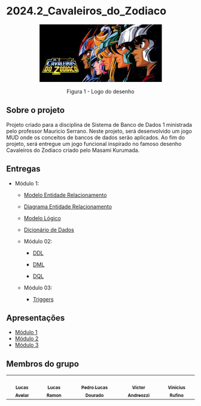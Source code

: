 # 2024.2_Cavaleiros_do_Zodiaco
<center>


![Logo Cavaleiros](./assets/images/capa.jpeg)

Figura 1 - Logo do desenho

</center>

## Sobre o projeto

Projeto criado para a disciplina de Sistema de Banco de Dados 1 ministrada pelo professor Mauricio Serrano. Neste projeto, será desenvolvido um jogo MUD onde os conceitos de bancos de dados serão aplicados. Ao fim do projeto, será entregue um jogo funcional inspirado no famoso desenho Cavaleiros do Zodiaco criado pelo Masami Kurumada.

## Entregas

- Módulo 1:

  - [Modelo Entidade Relacionamento](./modulo01/mer.md)

  - [Diagrama Entidade Relacionamento](./modulo01/der.md)

  - [Modelo Lógico](./modulo01/ml.md)

  - [Dicionário de Dados](./modulo01/dicionario.md)

  - Módulo 02:
    
    - [DDL](./modulo02/DDL.md)

    - [DML](./modulo02/DML.md)

    - [DQL](./modulo02/DQL.md)

  - Módulo 03:

    - [Triggers](./modulo03/triggers.md)

## Apresentações

 - [Módulo 1](./apresentacao/modulo1.md)
 - [Módulo 2](./apresentacao/modulo2.md)
 - [Módulo 3](./apresentacao/modulo3.md)

## Membros do grupo

<center>
<table>
  <tr>
    <td align="center"><a href="https://github.com/LucasAvelar2711"><img style="border-radius: 50%;" src="https://github.com/LucasAvelar2711.png" width="100px;" alt=""/><br /><sub><b>Lucas Avelar</b></sub></a><br />
    <td align="center"><a href="https://github.com/lramon2001"><img style="border-radius: 50%;" src="https://github.com/lramon2001.png" width="100px;" alt=""/><br /><sub><b>Lucas Ramon</b></sub></a><br />
    <td align="center"><a href="https://github.com/lucasdray"><img style="border-radius: 50%;" src="https://github.com/lucasdray.png" width="100px;" alt=""/><br /><sub><b>Pedro Lucas Dourado</b></sub></a><br />
    <td align="center"><a href="https://github.com/andreozzi"><img style="border-radius: 50%;" src="https://github.com/andreozzi.png" width="100px;" alt=""/><br /><sub><b>Victor Andreozzi</b></sub></a><br />
    <td align="center"><a href="https://github.com/RufinoVfR"><img style="border-radius: 50%;" src="https://github.com/RufinoVfR.png" width="100px;" alt=""/><br /><sub><b>Vinicius Rufino</b></sub></a><br />

  </tr>
</table>
</center>


